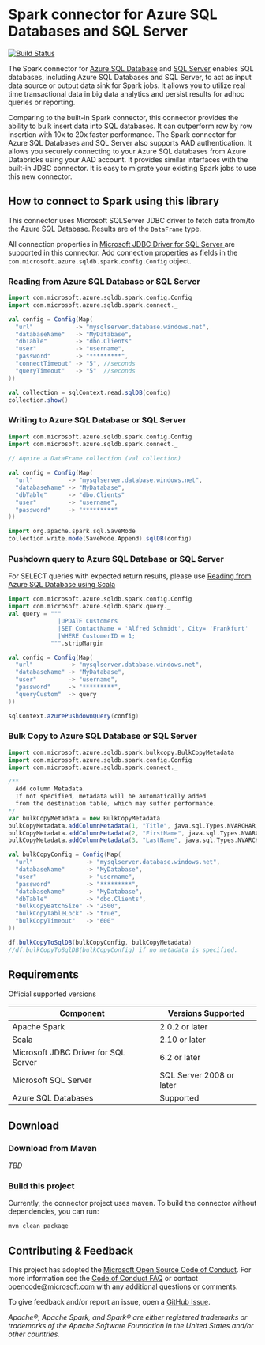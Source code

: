 # Spark connector for Azure SQL Databases and SQL Server

[![Build Status](https://travis-ci.org/Azure/azure-sqldb-spark.svg?branch=master)](https://travis-ci.org/Azure/azure-sqldb-spark)

The Spark connector for [Azure SQL Database](https://azure.microsoft.com/en-us/services/sql-database/) and [SQL Server](https://www.microsoft.com/en-us/sql-server/default.aspx) enables SQL databases, including Azure SQL Databases and SQL Server, to act as input data source or output data sink for Spark jobs. It allows you to utilize real time transactional data in big data analytics and persist results for adhoc queries or reporting. 

Comparing to the built-in Spark connector, this connector provides the ability to bulk insert data into SQL databases. It can outperform row by row insertion with 10x to 20x faster performance. The Spark connector for Azure SQL Databases and SQL Server also supports AAD authentication. It allows you securely connecting to your Azure SQL databases from Azure Databricks using your AAD account. It provides similar interfaces with the built-in JDBC connector. It is easy to migrate your existing Spark jobs to use this new connector.

## How to connect to Spark using this library
This connector uses Microsoft SQLServer JDBC driver to fetch data from/to the Azure SQL Database. 
Results are of the `DataFrame` type.

All connection properties in 
<a href="https://docs.microsoft.com/en-us/sql/connect/jdbc/setting-the-connection-properties"> 
  Microsoft JDBC Driver for SQL Server
</a> are supported in this connector. Add connection properties as fields in the `com.microsoft.azure.sqldb.spark.config.Config` object.

  
### Reading from Azure SQL Database or SQL Server
```scala 
import com.microsoft.azure.sqldb.spark.config.Config
import com.microsoft.azure.sqldb.spark.connect._

val config = Config(Map(
  "url"            -> "mysqlserver.database.windows.net",
  "databaseName"   -> "MyDatabase",
  "dbTable"        -> "dbo.Clients"
  "user"           -> "username",
  "password"       -> "*********",
  "connectTimeout" -> "5", //seconds
  "queryTimeout"   -> "5"  //seconds
))

val collection = sqlContext.read.sqlDB(config)
collection.show()

```

### Writing to Azure SQL Database or SQL Server
```scala 
import com.microsoft.azure.sqldb.spark.config.Config
import com.microsoft.azure.sqldb.spark.connect._
 
// Aquire a DataFrame collection (val collection)

val config = Config(Map(
  "url"          -> "mysqlserver.database.windows.net",
  "databaseName" -> "MyDatabase",
  "dbTable"      -> "dbo.Clients"
  "user"         -> "username",
  "password"     -> "*********"
))

import org.apache.spark.sql.SaveMode
collection.write.mode(SaveMode.Append).sqlDB(config)

```
### Pushdown query to Azure SQL Database or SQL Server
For SELECT queries with expected return results, please use 
[Reading from Azure SQL Database using Scala](#reading-from-azure-sql-database-using-scala)
```scala
import com.microsoft.azure.sqldb.spark.config.Config
import com.microsoft.azure.sqldb.spark.query._
val query = """
              |UPDATE Customers
              |SET ContactName = 'Alfred Schmidt', City= 'Frankfurt'
              |WHERE CustomerID = 1;
            """.stripMargin

val config = Config(Map(
  "url"          -> "mysqlserver.database.windows.net",
  "databaseName" -> "MyDatabase",
  "user"         -> "username",
  "password"     -> "*********",
  "queryCustom"  -> query
))

sqlContext.azurePushdownQuery(config)
```
### Bulk Copy to Azure SQL Database or SQL Server
```scala
import com.microsoft.azure.sqldb.spark.bulkcopy.BulkCopyMetadata
import com.microsoft.azure.sqldb.spark.config.Config
import com.microsoft.azure.sqldb.spark.connect._

/** 
  Add column Metadata.
  If not specified, metadata will be automatically added
  from the destination table, which may suffer performance.
*/
var bulkCopyMetadata = new BulkCopyMetadata
bulkCopyMetadata.addColumnMetadata(1, "Title", java.sql.Types.NVARCHAR, 128, 0)
bulkCopyMetadata.addColumnMetadata(2, "FirstName", java.sql.Types.NVARCHAR, 50, 0)
bulkCopyMetadata.addColumnMetadata(3, "LastName", java.sql.Types.NVARCHAR, 50, 0)

val bulkCopyConfig = Config(Map(
  "url"               -> "mysqlserver.database.windows.net",
  "databaseName"      -> "MyDatabase",
  "user"              -> "username",
  "password"          -> "*********",
  "databaseName"      -> "MyDatabase",
  "dbTable"           -> "dbo.Clients",
  "bulkCopyBatchSize" -> "2500",
  "bulkCopyTableLock" -> "true",
  "bulkCopyTimeout"   -> "600"
))

df.bulkCopyToSqlDB(bulkCopyConfig, bulkCopyMetadata)
//df.bulkCopyToSqlDB(bulkCopyConfig) if no metadata is specified.
```

## Requirements
Official supported versions

| Component | Versions Supported |
| --------- | ------------------ |
| Apache Spark | 2.0.2 or later |
| Scala | 2.10 or later |
| Microsoft JDBC Driver for SQL Server | 6.2 or later |
| Microsoft SQL Server | SQL Server 2008 or later |
| Azure SQL Databases | Supported |

## Download
### Download from Maven
*TBD*

### Build this project
Currently, the connector project uses maven. To build the connector without dependencies, you can run:
```sh
mvn clean package
```

## Contributing & Feedback

This project has adopted the [Microsoft Open Source Code of
Conduct](https://opensource.microsoft.com/codeofconduct/).  For more information
see the [Code of Conduct
FAQ](https://opensource.microsoft.com/codeofconduct/faq/) or contact
[opencode@microsoft.com](mailto:opencode@microsoft.com) with any additional
questions or comments.

To give feedback and/or report an issue, open a [GitHub
Issue](https://help.github.com/articles/creating-an-issue/).


*Apache®, Apache Spark, and Spark® are either registered trademarks or
trademarks of the Apache Software Foundation in the United States and/or other
countries.*
